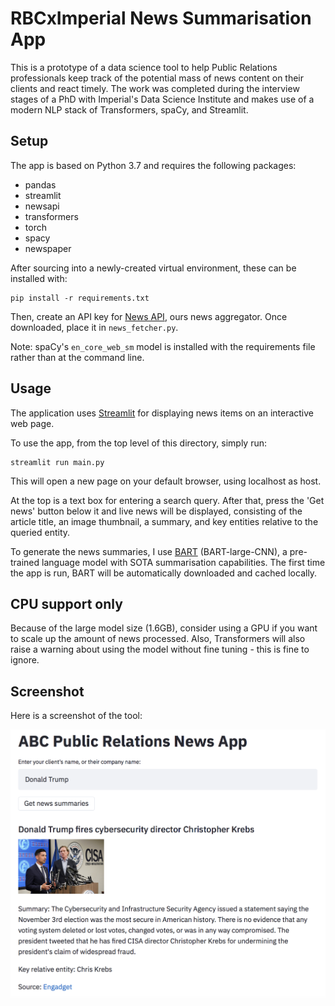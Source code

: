 # RBCxImperial News Summarisation App

This is a prototype of a data science tool to help Public Relations professionals keep track of the potential mass of news content on their clients and react timely. The work was completed during the interview stages of a PhD with Imperial's Data Science Institute and makes use of a modern NLP stack of Transformers, spaCy, and Streamlit. 

## Setup

The app is based on Python 3.7 and requires the following packages:

* pandas 
* streamlit
* newsapi
* transformers 
* torch 
* spacy
* newspaper

After sourcing into a newly-created virtual environment, these can be installed with:

```
pip install -r requirements.txt
```

Then, create an API key for [News API](https://newsapi.org), ours news aggregator. Once downloaded, place it in ```news_fetcher.py```.

Note: spaCy's ```en_core_web_sm``` model is installed with the requirements file rather than at the command line.

## Usage

The application uses [Streamlit](https://www.streamlit.io) for displaying news items on an interactive web page. 

To use the app, from the top level of this directory, simply run:

```
streamlit run main.py
```

This will open a new page on your default browser, using localhost as host. 

At the top is a text box for entering a search query. After that, press the 'Get news' button below it and live news will be displayed, consisting of the article title, an image thumbnail, a summary, and key entities relative to the queried entity. 

To generate the news summaries, I use [BART](https://arxiv.org/pdf/1910.13461.pdf) (BART-large-CNN), a pre-trained language model with SOTA summarisation capabilities. The first time the app is run, BART will be automatically downloaded and cached locally. 

## CPU support only 

Because of the large model size (1.6GB), consider using a GPU if you want to scale up the amount of news processed. Also, Transformers will also raise a warning about using the model without fine tuning - this is fine to ignore.

## Screenshot

Here is a screenshot of the tool:

![The Sreamlit news app](screenshots/screenshot.png)
